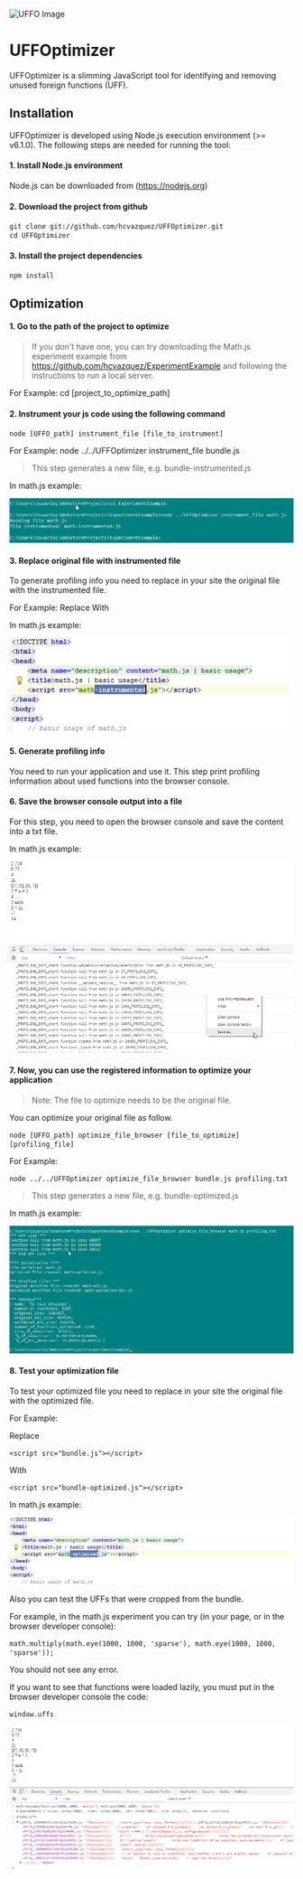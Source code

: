 ![UFFO Image](http://fs5.directupload.net/images/170302/d5zleuc5.png)
# UFFOptimizer

UFFOptimizer is a slimming JavaScript tool for identifying and removing unused foreign functions (UFF).

## Installation

UFFOptimizer is developed using Node.js execution environment (>= v6.1.0). The following steps are needed for running the tool:

#### 1. Install Node.js environment  
Node.js can be downloaded from (https://nodejs.org)

#### 2. Download the project from github

    git clone git://github.com/hcvazquez/UFFOptimizer.git
    cd UFFOptimizer

#### 3. Install the project dependencies

    npm install

## Optimization

#### 1. Go to the path of the project to optimize

> If you don't have one, you can try downloading the Math.js experiment example from https://github.com/hcvazquez/ExperimentExample and following the instructions to run a local server.

For Example:
	cd [project_to_optimize_path]

#### 2. Instrument your js code using the following command

	node [UFFO_path] instrument_file [file_to_instrument]

For Example:
	node ../../UFFOptimizer instrument_file bundle.js

> This step generates a new file, e.g. bundle-instrumented.js

In math.js example:

![image](https://github.com/hcvazquez/UFFOptimizer/blob/master/experiment/img/instrument.png)

#### 3. Replace original file with instrumented file

To generate profiling info you need to replace in your site the original file with the instrumented file.

For Example:
Replace
	<script src="bundle.js"></script> 
With
	<script src="bundle-instrumented.js"></script>

In math.js example:

![image](https://github.com/hcvazquez/UFFOptimizer/blob/master/experiment/img/replace-instrumented.png)
	
#### 5. Generate profiling info

You need to run your application and use it. This step print profiling information about used functions into the browser console.

#### 6. Save the browser console output into a file

For this step, you need to open the browser console and save the content into a txt file.

In math.js example:

![image](https://github.com/hcvazquez/UFFOptimizer/blob/master/experiment/img/profiling.png)

#### 7. Now, you can use the registered information to optimize your application

> Note: The file to optimize needs to be the original file.

You can optimize your original file as follow.

	node [UFFO_path] optimize_file_browser [file_to_optimize] [profiling_file]

For Example:

	node ../../UFFOptimizer optimize_file_browser bundle.js profiling.txt

> This step generates a new file, e.g. bundle-optimized.js

In math.js example:

![image](https://github.com/hcvazquez/UFFOptimizer/blob/master/experiment/img/optimization.png)

#### 8. Test your optimization file

To test your optimized file you need to replace in your site the original file with the optimized file.

For Example:

Replace

	<script src="bundle.js"></script>

With

	<script src="bundle-optimized.js"></script>

In math.js example:

![image](https://github.com/hcvazquez/UFFOptimizer/blob/master/experiment/img/replace-optimized.png)
	

Also you can test the UFFs that were cropped from the bundle.

For example, in the math.js experiment you can try (in your page, or in the browser developer console):

	math.multiply(math.eye(1000, 1000, 'sparse'), math.eye(1000, 1000, 'sparse'));	
	
You should not see any error.

If you want to see that functions were loaded lazily, you must put in the browser developer console the code:

	window.uffs

![image](https://github.com/hcvazquez/UFFOptimizer/blob/master/experiment/img/testing-optimization.png)
